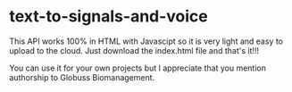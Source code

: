 # text-to-signals-and-voice

This API works 100% in HTML with Javascipt so it is very light and easy to upload to the cloud. Just download the index.html file and that's it!!!

You can use it for your own projects but I appreciate that you mention authorship to Globuss Biomanagement.
